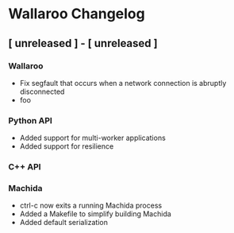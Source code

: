 # Wallaroo Changelog

## [ unreleased ] - [ unreleased ]

### Wallaroo

- Fix segfault that occurs when a network connection is abruptly disconnected
- foo

### Python API

- Added support for multi-worker applications
- Added support for resilience

### C++ API

### Machida

- ctrl-c now exits a running Machida process
- Added a Makefile to simplify building Machida
- Added default serialization
